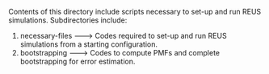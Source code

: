 Contents of this directory include scripts necessary to set-up and run REUS simulations. Subdirectories include:

1. necessary-files
---> Codes required to set-up and run REUS simulations from a starting configuration.
2. bootstrapping
---> Codes to compute PMFs and complete bootstrapping for error estimation.
